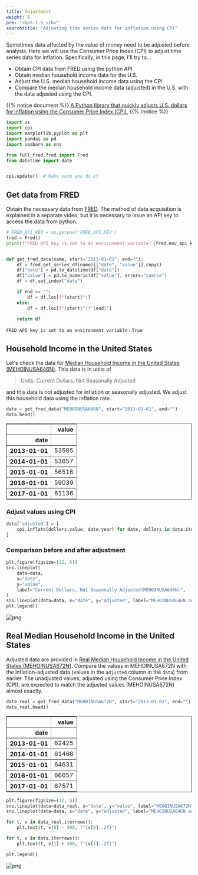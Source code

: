 ```yaml
---
title: Adjustment
weight: 6
pre: "<b>5.1.5 </b>"
searchtitle: "Adjusting time series data for inflation using CPI"
---
```


Sometimes data affected by the value of money need to be adjusted before analysis.
Here we will use the Consumer Price Index (CPI) to adjust time series data for inflation. Specifically, in this page, I'll try to...

- Obtain CPI data from FRED using the python API
- Obtain median household income data for the U.S.
- Adjust the U.S. median household income data using the CPI
- Compare the median household income data (adjusted) in the U.S. with the data adjusted using the CPI.

{{% notice document %}}
[A Python library that quickly adjusts U.S. dollars for inflation using the Consumer Price Index (CPI).](https://palewi.re/docs/cpi/)
{{% /notice %}}

```python
import os
import cpi
import matplotlib.pyplot as plt
import pandas as pd
import seaborn as sns

from full_fred.fred import Fred
from datetime import date


cpi.update()  # Make sure you do it
```

## Get data from FRED

Obtain the necessary data from [FRED](https://fred.stlouisfed.org/). The method of data acquisition is explained in a separate video, but it is necessary to issue an API key to access the data from python.


```python
# FRED_API_KEY = os.getenv('FRED_API_KEY')
fred = Fred()
print(f"FRED API key is set to an environment variable：{fred.env_api_key_found()}")


def get_fred_data(name, start="2013-01-01", end=""):
    df = fred.get_series_df(name)[["date", "value"]].copy()
    df["date"] = pd.to_datetime(df["date"])
    df["value"] = pd.to_numeric(df["value"], errors="coerce")
    df = df.set_index("date")

    if end == "":
        df = df.loc[f"{start}":]
    else:
        df = df.loc[f"{start}":f"{end}"]

    return df
```

    FRED API key is set to an environment variable：True


## Household Income in the United States

Let's check the data for [Median Household Income in the United States (MEHOINUSA646N)](https://fred.stlouisfed.org/series/MEHOINUSA646N). This data is in units of

> Units:  Current Dollars, Not Seasonally Adjusted

and this data is not adjusted for inflation or seasonally adjusted.
We adjust this household data using the inflation rate.


```python
data = get_fred_data("MEHOINUSA646N", start="2013-01-01", end="")
data.head()
```




<div>
<style scoped>
    .dataframe tbody tr th:only-of-type {
        vertical-align: middle;
    }

    .dataframe tbody tr th {
        vertical-align: top;
    }

    .dataframe thead th {
        text-align: right;
    }
</style>
<table border="1" class="dataframe">
  <thead>
    <tr style="text-align: right;">
      <th></th>
      <th>value</th>
    </tr>
    <tr>
      <th>date</th>
      <th></th>
    </tr>
  </thead>
  <tbody>
    <tr>
      <th>2013-01-01</th>
      <td>53585</td>
    </tr>
    <tr>
      <th>2014-01-01</th>
      <td>53657</td>
    </tr>
    <tr>
      <th>2015-01-01</th>
      <td>56516</td>
    </tr>
    <tr>
      <th>2016-01-01</th>
      <td>59039</td>
    </tr>
    <tr>
      <th>2017-01-01</th>
      <td>61136</td>
    </tr>
  </tbody>
</table>
</div>



### Adjust values using CPI


```python
data["adjusted"] = [
    cpi.inflate(dollers.value, date.year) for date, dollers in data.iterrows()
]
```

### Comparison before and after adjustment


```python
plt.figure(figsize=(12, 6))
sns.lineplot(
    data=data,
    x="date",
    y="value",
    label="Current Dollars, Not Seasonally Adjusted(MEHOINUSA646N)",
)
sns.lineplot(data=data, x="date", y="adjusted", label="MEHOINUSA646N adjusted")
plt.legend()
```


    
![png](/images/timeseries/preprocess/005-inflation-adjustment_files/005-inflation-adjustment_9_1.png)
    


## Real Median Household Income in the United States

Adjusted data are provided in [Real Median Household Income in the United States (MEHOINUSA672N)](https://fred.stlouisfed.org/series/MEHOINUSA672N). Compare the values in MEHOINUSA672N with the inflation-adjusted data (values in the `adjusted` column in the `data`) from earlier. The unadjusted values, adjusted using the Consumer Price Index (CPI), are expected to match the adjusted values (MEHOINUSA672N) almost exactly.


```python
data_real = get_fred_data("MEHOINUSA672N", start="2013-01-01", end="")
data_real.head()
```




<div>
<style scoped>
    .dataframe tbody tr th:only-of-type {
        vertical-align: middle;
    }

    .dataframe tbody tr th {
        vertical-align: top;
    }

    .dataframe thead th {
        text-align: right;
    }
</style>
<table border="1" class="dataframe">
  <thead>
    <tr style="text-align: right;">
      <th></th>
      <th>value</th>
    </tr>
    <tr>
      <th>date</th>
      <th></th>
    </tr>
  </thead>
  <tbody>
    <tr>
      <th>2013-01-01</th>
      <td>62425</td>
    </tr>
    <tr>
      <th>2014-01-01</th>
      <td>61468</td>
    </tr>
    <tr>
      <th>2015-01-01</th>
      <td>64631</td>
    </tr>
    <tr>
      <th>2016-01-01</th>
      <td>66657</td>
    </tr>
    <tr>
      <th>2017-01-01</th>
      <td>67571</td>
    </tr>
  </tbody>
</table>
</div>




```python
plt.figure(figsize=(12, 6))
sns.lineplot(data=data_real, x="date", y="value", label="MEHOINUSA672N")
sns.lineplot(data=data, x="date", y="adjusted", label="MEHOINUSA646N adjusted")

for t, v in data_real.iterrows():
    plt.text(t, v[0] - 500, f"{v[0]:.2f}")

for t, v in data.iterrows():
    plt.text(t, v[1] + 500, f"{v[1]:.2f}")

plt.legend()
```


    
![png](/images/timeseries/preprocess/005-inflation-adjustment_files/005-inflation-adjustment_12_1.png)
    

